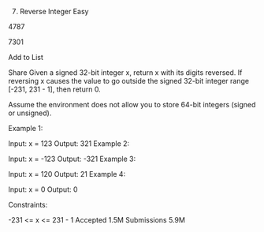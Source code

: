 7. Reverse Integer
Easy

4787

7301

Add to List

Share
Given a signed 32-bit integer x, return x with its digits reversed. If reversing x causes the value to go outside the signed 32-bit integer range [-231, 231 - 1], then return 0.

Assume the environment does not allow you to store 64-bit integers (signed or unsigned).

 

Example 1:

Input: x = 123
Output: 321
Example 2:

Input: x = -123
Output: -321
Example 3:

Input: x = 120
Output: 21
Example 4:

Input: x = 0
Output: 0
 

Constraints:

-231 <= x <= 231 - 1
Accepted
1.5M
Submissions
5.9M
